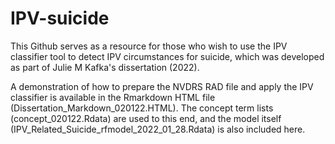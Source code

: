 # IPV-suicide

This Github serves as a resource for those who wish to use the IPV classifier tool to detect IPV circumstances for suicide, which was developed as part of Julie M Kafka's dissertation (2022). 

A demonstration of how to prepare the NVDRS RAD file and apply the IPV classifier is available in the Rmarkdown HTML file (Dissertation_Markdown_020122.HTML). The concept term lists  (concept_020122.Rdata) are used to this end, and the model itself (IPV_Related_Suicide_rfmodel_2022_01_28.Rdata) is also included here.
